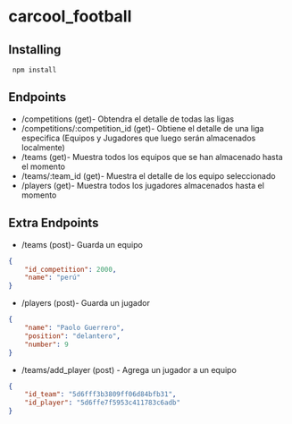 # carcool_football

## Installing
     npm install

## Endpoints
- /competitions (get)- Obtendra el detalle de todas las ligas 
- /competitions/:competition_id (get)- Obtiene el detalle de una liga especifica (Equipos y Jugadores que luego serán almacenados localmente)
- /teams (get)- Muestra todos los equipos que se han almacenado hasta el momento
- /teams/:team_id (get)- Muestra el detalle de los equipo seleccionado
- /players (get)-  Muestra todos los jugadores almacenados hasta el momento

## Extra Endpoints
- /teams (post)- Guarda un equipo
```json
{
	"id_competition": 2000,
	"name": "perú"
}
```
- /players (post)- Guarda un jugador
```json
{
	"name": "Paolo Guerrero",
	"position": "delantero",
	"number": 9
}
```
- /teams/add_player (post) - Agrega un jugador a un equipo
```json
{
	"id_team": "5d6fff3b3809ff06d84bfb31",
	"id_player": "5d6ffe7f5953c411783c6adb"
}
```
